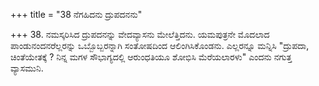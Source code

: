 +++
title = "38 ನೆಗಹಿದನು ದ್ರುಪದನನು"

+++
38. ನಮಸ್ಕರಿಸಿದ ದ್ರುಪದನನ್ನು ವೇದವ್ಯಾಸನು ಮೇಲೆತ್ತಿದನು. ಯಮಪುತ್ರನೇ ಮೊದಲಾದ ಪಾಂಡುನಂದನರೆಲ್ಲರನ್ನು ಒಬ್ಬೊಬ್ಬರನ್ನಾಗಿ ಸಂತೋಷದಿಂದ ಆಲಿಂಗಿಸಿಕೊಂಡನು. ಎಲ್ಲರನ್ನೂ ಮನ್ನಿಸಿ "ದ್ರುಪದಾ, ಚಿಂತೆಯೇತಕ್ಕೆ ? ನಿನ್ನ ಮಗಳ ಸೌಭಾಗ್ಯದಲ್ಲಿ ಆರುಂಧತಿಯೂ ಶೋಭಿಸಿ ಮೆರೆಯಲಾರಳು" ಎಂದನು ನಗುತ್ತ ವ್ಯಾಸಮುನಿ.